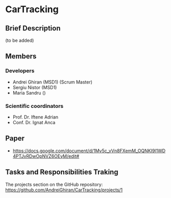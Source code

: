 # CarTracking
## Brief Description
  (to be added)

## Members
### Developers
- Andrei Ghiran (MSD1) (Scrum Master)
- Sergiu Nistor (MSD1)
- Maria Sandru ()
### Scientific coordinators
- Prof. Dr. Iftene Adrian
- Conf. Dr. Ignat Anca

## Paper
- https://docs.google.com/document/d/1Mv5c_vVn8FXemM_OQNKI9l1WD4PTJvRDwOpNVZ6OEyM/edit#

## Tasks and Responsibilities Traking
The projects section on the GitHub repository: https://github.com/AndreiGhiran/CarTracking/projects/1
